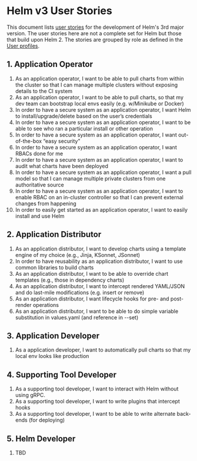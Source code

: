 # Helm v3 User Stories

This document lists [user stories](https://en.wikipedia.org/wiki/User_story) for the development of Helm's 3rd major version. The user stories here are not a complete set for Helm but those that build upon Helm 2. The stories are grouped by role as defined in the [User profiles](../user-profiles.md).

## 1. Application Operator

1. As an application operator, I want to be able to pull charts from within the cluster so that I can manage multiple clusters without exposing details to the CI system
1. As an application operator, I want to be able to pull charts, so that my dev team can bootstrap local envs easily (e.g. w/Minikube or Docker)
1. In order to have a secure system as an application operator, I want Helm to install/upgrade/delete based on the user’s credentials
1. In order to have a secure system as an application operator, I want to be able to see who ran a particular install or other operation
1. In order to have a secure system as an application operator, I want out-of-the-box “easy security”
1. In order to have a secure system as an application operator, I want RBACs done for me
1. In order to have a secure system as an application operator, I want to audit what charts have been deployed
1. In order to have a secure system as an application operator, I want a pull model so that I can manage multiple private clusters from one authoritative source
1. In order to have a secure system as an application operator, I want to enable RBAC on an in-cluster controller so that I can prevent external changes from happening
1. In order to easily get started as an application operator, I want to easily install and use Helm

## 2. Application Distributor

1. As an application distributor, I want to develop charts using a template engine of my choice (e.g., Jinja, KSonnet, JSonnet)
1. In order to have reusability as an application distributor, I want to use common libraries to build charts
1. As an application distributor, I want to be able to override chart templates (e.g., those in dependency charts)
1. As an application distributor, I want to intercept rendered YAML/JSON and do last-mile modifications (e.g. insert or remove)
1. As an application distributor, I want lifecycle hooks for pre- and post-render operations
1. As an application distributor, I want to be able to do simple variable substitution in values.yaml (and reference in --set)

## 3. Application Developer

1. As a application developer, I want to automatically pull charts so that my local env looks like production

## 4. Supporting Tool Developer

1. As a supporting tool developer, I want to interact with Helm without using gRPC.
1. As a supporting tool developer, I want to write plugins that intercept hooks
1. As a supporting tool developer, I want to be able to write alternate back-ends (for deploying)

## 5. Helm Developer

1. TBD
